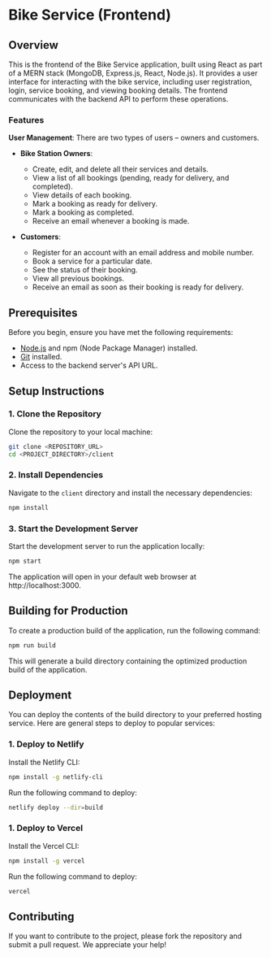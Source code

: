 # Bike Service (Frontend)

## Overview

This is the frontend of the Bike Service application, built using React as part of a MERN stack (MongoDB, Express.js, React, Node.js). It provides a user interface for interacting with the bike service, including user registration, login, service booking, and viewing booking details. The frontend communicates with the backend API to perform these operations.

### Features

**User Management**: There are two types of users – owners and customers.

  - **Bike Station Owners**:
    - Create, edit, and delete all their services and details.
    - View a list of all bookings (pending, ready for delivery, and completed).
    - View details of each booking.
    - Mark a booking as ready for delivery.
    - Mark a booking as completed.
    - Receive an email whenever a booking is made.

  - **Customers**:
    - Register for an account with an email address and mobile number.
    - Book a service for a particular date.
    - See the status of their booking.
    - View all previous bookings.
    - Receive an email as soon as their booking is ready for delivery.

## Prerequisites

Before you begin, ensure you have met the following requirements:

- [Node.js](https://nodejs.org/) and npm (Node Package Manager) installed.
- [Git](https://git-scm.com/) installed.
- Access to the backend server's API URL.

## Setup Instructions

### 1. Clone the Repository

Clone the repository to your local machine:

```bash
git clone <REPOSITORY_URL>
cd <PROJECT_DIRECTORY>/client

```
### 2. Install Dependencies
Navigate to the `client` directory and install the necessary dependencies:
```bash
npm install
```
### 3. Start the Development Server
Start the development server to run the application locally:
```bash
npm start
```
The application will open in your default web browser at http://localhost:3000.

## Building for Production
To create a production build of the application, run the following command:
```bash
npm run build
```
This will generate a build directory containing the optimized production build of the application.

## Deployment
You can deploy the contents of the build directory to your preferred hosting service. Here are general steps to deploy to popular services:

### 1. Deploy to Netlify
Install the Netlify CLI:
```bash
npm install -g netlify-cli
```
Run the following command to deploy:
```bash
netlify deploy --dir=build
```
### 1. Deploy to Vercel
Install the Vercel CLI:
```bash
npm install -g vercel
```
Run the following command to deploy:
```bash
vercel
```
## Contributing
If you want to contribute to the project, please fork the repository and submit a pull request. We appreciate your help!











